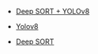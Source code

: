 - [Deep SORT + YOLOv8](https://github.com/computervisioneng/object-tracking-yolov8-deep-sort)
- [Yolov8](https://github.com/ultralytics/ultralytics)

- [Deep SORT](https://github.com/nwojke/deep_sort)



